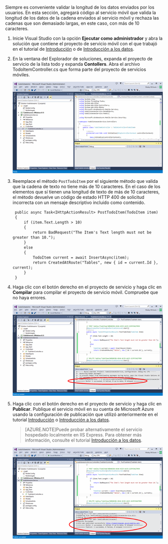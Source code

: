 
Siempre es conveniente validar la longitud de los datos enviados por los usuarios. En esta sección, agregará código al servicio móvil que valida la longitud de los datos de la cadena enviados al servicio móvil y rechaza las cadenas que son demasiado largas, en este caso, con más de 10 caracteres.

1. Inicie Visual Studio con la opción **Ejecutar como administrador** y abra la solución que contiene el proyecto de servicio móvil con el que trabajó en el tutorial de [Introducción] o de [Introducción a los datos](../articles/mobile-services-dotnet-backend-windows-store-dotnet-get-started-data.md).

2. En la ventana del Explorador de soluciones, expanda el proyecto de servicio de la lista todo y expanda **Contollers**. Abra el archivo TodoItemController.cs que forma parte del proyecto de servicios móviles.

   	![](./media/mobile-services-dotnet-backend-add-validation/mobile-services-open-todoitemcontroller.png)

3. Reemplace el método `PostTodoItem` por el siguiente método que valida que la cadena de texto no tiene más de 10 caracteres. En el caso de los elementos que sí tienen una longitud de texto de más de 10 caracteres, el método devuelve un código de estado HTTP 400 de solicitud incorrecta con un mensaje descriptivo incluido como contenido.


        public async Task<IHttpActionResult> PostTodoItem(TodoItem item)
        {
            if (item.Text.Length > 10)
            {
                return BadRequest("The Item's Text length must not be greater than 10.");
            }
            else
            {
                TodoItem current = await InsertAsync(item);
                return CreatedAtRoute("Tables", new { id = current.Id }, current);
            } 
        }



4. Haga clic con el botón derecho en el proyecto de servicio y haga clic en **Compilar** para compilar el proyecto de servicio móvil. Compruebe que no haya errores.

   	![](./media/mobile-services-dotnet-backend-add-validation/mobile-services-build-dotnet-service.png)

5. Haga clic con el botón derecho en el proyecto de servicio y haga clic en **Publicar**. Publique el servicio móvil en su cuenta de Microsoft Azure usando la configuración de publicación que utilizó anteriormente en el tutorial [Introducción] o [Introducción a los datos](../articles/mobile-services-dotnet-backend-windows-store-dotnet-get-started-data.md).
 
     >[AZURE.NOTE]Puede probar alternativamente el servicio hospedado localmente en IIS Express. Para obtener más información, consulte el tutorial [Introducción a los datos](../articles/mobile-services-dotnet-backend-windows-store-dotnet-get-started-data.md).

    ![](./media/mobile-services-dotnet-backend-add-validation/mobile-services-publish-dotnet-service.png)





<!-- URLs. -->
[Introducción]: ../articles/mobile-services/mobile-services-dotnet-backend-windows-store-dotnet-get-started.md

<!---HONumber=August15_HO6-->